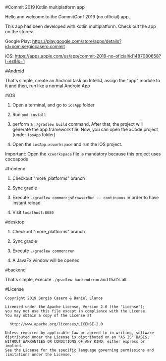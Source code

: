 #Commit 2019 Kotlin multiplatform app

Hello and welcome to the CommitConf 2019 (no official) app.

This app has been developed with kotlin multiplatform. Check out the app on the stores:

Google Play: https://play.google.com/store/apps/details?id=com.sergiocasero.commit

iOS: https://apps.apple.com/us/app/commit-2019-no-oficial/id1487080658?l=es&ls=1

#Android

That's simple, create an Android task on IntelliJ, assign the "app" module to it and then, run like a normal Android App

#iOS

1. Open a terminal, and go to `iosApp` folder

2. Run `pod install`

3. perform a `./gradlew build` command. After that, the project will generate the app.framework file. Now, you can open the xCode project (under `iosApp` folder)

4. Open the `iosApp.xcworkspace` and run the iOS project.

Important: Open the `xcworkspace` file is mandatory because this project uses cocoapods 

#frontend

1. Checkout "more_platforms" branch

2. Sync gradle

3. Execute `./gradlew common:jsBrowserRun -- continuous` in order to have instant reload

4. Visit `localhost:8080`

#desktop

1. Checkout "more_platforms" branch

2. Sync gradle

3. Execute `./gradlew common:run`

4. A JavaFx window will be opened

#backend

That's simple, execute `./gradlew backend:run` and that's all.

#License

```
Copyright 2019 Sergio Casero & Daniel Llanos

Licensed under the Apache License, Version 2.0 (the "License");
you may not use this file except in compliance with the License.
You may obtain a copy of the License at

  http://www.apache.org/licenses/LICENSE-2.0

Unless required by applicable law or agreed to in writing, software
distributed under the License is distributed on an "AS IS" BASIS,
WITHOUT WARRANTIES OR CONDITIONS OF ANY KIND, either express or implied.
See the License for the specific language governing permissions and
limitations under the License.```